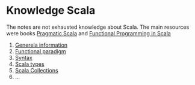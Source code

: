 Knowledge Scala
====================

The notes are not exhausted knowledge about Scala. The main resources were books [Pragmatic Scala](https://www.goodreads.com/book/show/25509140-pragmatic-scala) and [Functional Programming in Scala](https://www.goodreads.com/book/show/13541678-functional-programming-in-scala)

1) [Generela information](https://github.com/OndrejKucera/knowledge_scala/blob/master/General_Information.md)
2) [Functional paradigm](https://github.com/OndrejKucera/knowledge_scala/blob/master/Functional_Paradigm.md)
3) [Syntax]()
4) [Scala types](https://github.com/OndrejKucera/knowledge_scala/blob/master/Scala_Types.md)
5) [Scala Collections]()
6) ...
